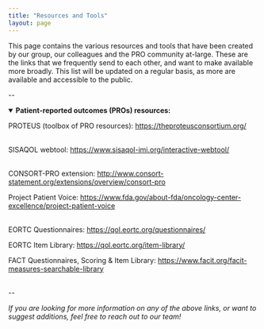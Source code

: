```yaml
---
title: "Resources and Tools"
layout: page
---
```

  
This page contains the various resources and tools that have been created by our group, our colleagues and the PRO community at-large. These are the links that we frequently send to each other, and want to make available more broadly. This list will be updated on a regular basis, as more are available and accessible to the public.

--
<details open>
  <summary><b>Patient-reported outcomes (PROs) resources:</b></summary>
  
  PROTEUS (toolbox of PRO resources): <a href="https://theproteusconsortium.org/">https://theproteusconsortium.org/</a><br><br>
    
  SISAQOL webtool: <a href="https://www.sisaqol-imi.org/interactive-webtool/">https://www.sisaqol-imi.org/interactive-webtool/</a><br><br>
  
CONSORT-PRO extension: <a href="http://www.consort-statement.org/extensions/overview/consort-pro">http://www.consort-statement.org/extensions/overview/consort-pro</a><br>

  Project Patient Voice: <a href="https://www.fda.gov/about-fda/oncology-center-excellence/project-patient-voice">https://www.fda.gov/about-fda/oncology-center-excellence/project-patient-voice</a><br><br>

  EORTC Questionnaires: <a href="https://qol.eortc.org/questionnaires/">https://qol.eortc.org/questionnaires/</a><br>

   EORTC Item Library: <a href="https://qol.eortc.org/item-library/">https://qol.eortc.org/item-library/</a><br>

  FACT Questionnaires, Scoring & Item Library: <a href="https://www.facit.org/facit-measures-searchable-library">https://www.facit.org/facit-measures-searchable-library</a><br><br>
  
</details>
--

<i>If you are looking for more information on any of the above links, or want to suggest additions, feel free to reach out to our team!</i>
